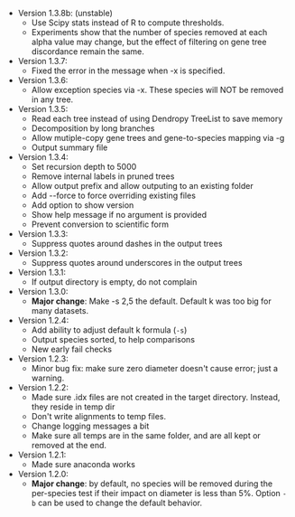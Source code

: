 * Version 1.3.8b: (unstable)
    * Use Scipy stats instead of R to compute thresholds.
    * Experiments show that the number of species removed at each alpha value may change, but the effect of filtering on gene tree discordance remain the same.
* Version 1.3.7:
    * Fixed the error in the message when -x is specified.
* Version 1.3.6:
    * Allow exception species via -x. These species will NOT be removed in any tree.
* Version 1.3.5:
    * Read each tree instead of using Dendropy TreeList to save memory
    * Decomposition by long branches 
    * Allow mutiple-copy gene trees and gene-to-species mapping via -g
    * Output summary file
* Version 1.3.4:
    * Set recursion depth to 5000
    * Remove internal labels in pruned trees
    * Allow output prefix and allow outputing to an existing folder
    * Add --force to force overriding existing files
    * Add option to show version
    * Show help message if no argument is provided
    * Prevent conversion to scientific form
* Version 1.3.3:
	* Suppress quotes around dashes in the output trees
* Version 1.3.2:
	* Suppress quotes around underscores in the output trees
* Version 1.3.1:
	* If output directory is empty, do not complain 
* Version 1.3.0:
	* **Major change**: Make -s 2,5 the default. Default k was too big for many datasets. 
* Version 1.2.4:
	* Add ability to adjust default k formula (`-s`)
	* Output species sorted, to help comparisons
	*  New early fail checks
* Version 1.2.3:
	* Minor bug fix: make sure zero diameter doesn't cause error; just a warning. 
* Version 1.2.2:
	* Made sure .idx files are not created in the target directory. Instead, they reside in temp dir
	* Don't write alignments to temp files. 
	* Change logging messages a bit
	* Make sure all temps are in the same folder, and are all kept or removed at the end. 
* Version 1.2.1:
	* Made sure anaconda works
* Version 1.2.0:
	* **Major change**: by default, no species will be removed during the per-species test if their impact on diameter is less than 5%. Option `-b` can be used to change the default behavior.
